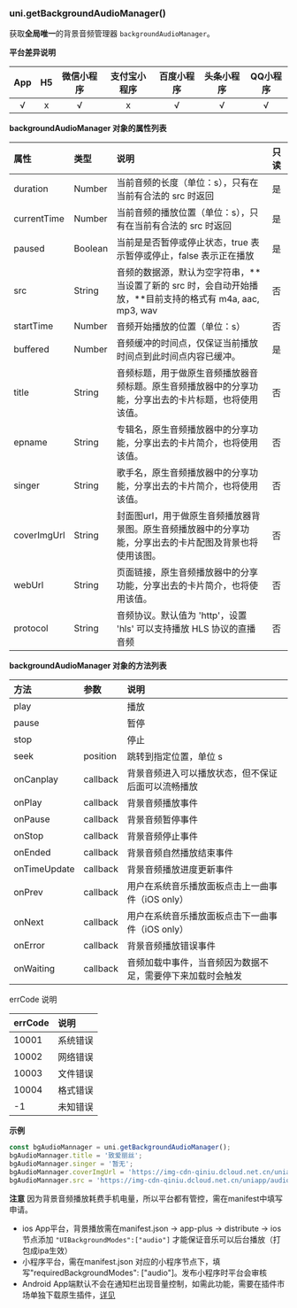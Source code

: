 ### uni.getBackgroundAudioManager()
获取**全局唯一**的背景音频管理器 ``backgroundAudioManager``。

**平台差异说明**

|App|H5|微信小程序|支付宝小程序|百度小程序|头条小程序|QQ小程序|
|:-:|:-:|:-:|:-:|:-:|:-:|:-:|
|√|x|√|x|√|√|√|

**backgroundAudioManager 对象的属性列表**

|属性|类型|说明|只读|
|:-|:-|:-|:-|
|duration|Number|当前音频的长度（单位：s），只有在当前有合法的 src 时返回|是|
|currentTime|Number|当前音频的播放位置（单位：s），只有在当前有合法的 src 时返回|是|
|paused|Boolean|当前是是否暂停或停止状态，true 表示暂停或停止，false 表示正在播放|是|
|src|String|音频的数据源，默认为空字符串，**当设置了新的 src 时，会自动开始播放，**目前支持的格式有 m4a, aac, mp3, wav|否|
|startTime|Number|音频开始播放的位置（单位：s）|否|
|buffered|Number|音频缓冲的时间点，仅保证当前播放时间点到此时间点内容已缓冲。|是|
|title|String|音频标题，用于做原生音频播放器音频标题。原生音频播放器中的分享功能，分享出去的卡片标题，也将使用该值。|否|
|epname|String|专辑名，原生音频播放器中的分享功能，分享出去的卡片简介，也将使用该值。|否|
|singer|String|歌手名，原生音频播放器中的分享功能，分享出去的卡片简介，也将使用该值。|否|
|coverImgUrl|String|封面图url，用于做原生音频播放器背景图。原生音频播放器中的分享功能，分享出去的卡片配图及背景也将使用该图。|否|
|webUrl|String|页面链接，原生音频播放器中的分享功能，分享出去的卡片简介，也将使用该值。|否|
|protocol|String|音频协议。默认值为 'http'，设置 'hls' 可以支持播放 HLS 协议的直播音频|否|

**backgroundAudioManager 对象的方法列表**

|方法|参数|说明|
|:-|:-|:-|
|play||播放|
|pause||暂停|
|stop||停止|
|seek|position|跳转到指定位置，单位 s|
|onCanplay|callback|背景音频进入可以播放状态，但不保证后面可以流畅播放|
|onPlay|callback|背景音频播放事件|
|onPause|callback|背景音频暂停事件|
|onStop|callback|背景音频停止事件|
|onEnded|callback|背景音频自然播放结束事件|
|onTimeUpdate|callback|背景音频播放进度更新事件|
|onPrev|callback|用户在系统音乐播放面板点击上一曲事件（iOS only）|
|onNext|callback|用户在系统音乐播放面板点击下一曲事件（iOS only）|
|onError|callback|背景音频播放错误事件|
|onWaiting|callback|音频加载中事件，当音频因为数据不足，需要停下来加载时会触发|

errCode 说明

|errCode|说明|
|:-|:-|
|10001|系统错误|
|10002|网络错误|
|10003|文件错误|
|10004|格式错误|
|-1|未知错误|

**示例**

```javascript
const bgAudioMannager = uni.getBackgroundAudioManager();
bgAudioMannager.title = '致爱丽丝';
bgAudioMannager.singer = '暂无';
bgAudioMannager.coverImgUrl = 'https://img-cdn-qiniu.dcloud.net.cn/uniapp/audio/music.jpg';
bgAudioMannager.src = 'https://img-cdn-qiniu.dcloud.net.cn/uniapp/audio/music.mp3';
```


**注意**
因为背景音频播放耗费手机电量，所以平台都有管控，需在manifest中填写申请。
- ios App平台，背景播放需在manifest.json -> app-plus -> distribute -> ios 节点添加 ``"UIBackgroundModes":["audio"]`` 才能保证音乐可以后台播放（打包成ipa生效）
- 小程序平台，需在manifest.json 对应的小程序节点下，填写"requiredBackgroundModes": ["audio"]。发布小程序时平台会审核
- Android App端默认不会在通知栏出现音量控制，如需此功能，需要在插件市场单独下载原生插件，[详见](https://ext.dcloud.net.cn/search?q=%E9%80%9A%E7%9F%A5%E6%A0%8F+%E9%9F%B3%E4%B9%90%E6%8E%A7%E5%88%B6)
